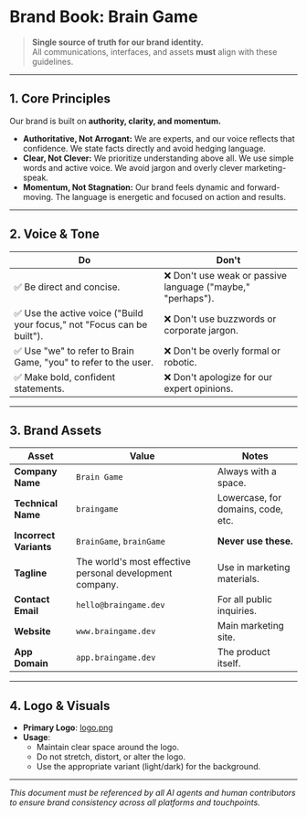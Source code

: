 # Brand Book: Brain Game

> **Single source of truth for our brand identity.**  
> All communications, interfaces, and assets **must** align with these guidelines.

---

## 1. Core Principles

Our brand is built on **authority, clarity, and momentum.**

- **Authoritative, Not Arrogant:** We are experts, and our voice reflects that confidence. We state facts directly and avoid hedging language.
- **Clear, Not Clever:** We prioritize understanding above all. We use simple words and active voice. We avoid jargon and overly clever marketing-speak.
- **Momentum, Not Stagnation:** Our brand feels dynamic and forward-moving. The language is energetic and focused on action and results.

---

## 2. Voice & Tone

| Do | Don't |
|----|-------|
| ✅ Be direct and concise. | ❌ Don't use weak or passive language ("maybe," "perhaps"). |
| ✅ Use the active voice ("Build your focus," not "Focus can be built"). | ❌ Don't use buzzwords or corporate jargon. |
| ✅ Use "we" to refer to Brain Game, "you" to refer to the user. | ❌ Don't be overly formal or robotic. |
| ✅ Make bold, confident statements. | ❌ Don't apologize for our expert opinions. |

---

## 3. Brand Assets

| Asset | Value | Notes |
|-------|-------|-------|
| **Company Name** | `Brain Game` | Always with a space. |
| **Technical Name** | `braingame` | Lowercase, for domains, code, etc. |
| **Incorrect Variants** | `BrainGame`, `brainGame` | **Never use these.** |
| **Tagline** | The world's most effective personal development company. | Use in marketing materials. |
| **Contact Email** | `hello@braingame.dev` | For all public inquiries. |
| **Website** | `www.braingame.dev` | Main marketing site. |
| **App Domain** | `app.braingame.dev` | The product itself. |

---

## 4. Logo & Visuals

- **Primary Logo**: [logo.png](../../../assets/branding/logo.png)
- **Usage**:
  - Maintain clear space around the logo.
  - Do not stretch, distort, or alter the logo.
  - Use the appropriate variant (light/dark) for the background.

---

*This document must be referenced by all AI agents and human contributors to ensure brand consistency across all platforms and touchpoints.*
